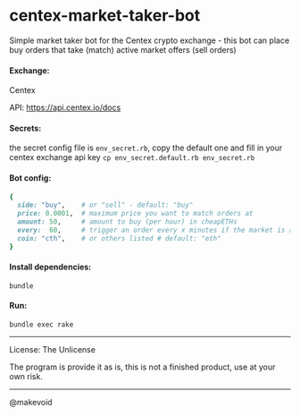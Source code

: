 # centex-market-taker-bot

Simple market taker bot for the Centex crypto exchange - this bot can place buy orders that take (match) active market offers (sell orders)

#### Exchange:

Centex

API: https://api.centex.io/docs

#### Secrets:

the secret config file is `env_secret.rb`, copy the default one and fill in your centex exchange api key `cp env_secret.default.rb env_secret.rb`

#### Bot config:

```rb
{
  side: "buy",    # or "sell" - default: "buy"
  price: 0.0001,  # maximum price you want to match orders at
  amount: 50,     # amount to buy (per hour) in cheapETHs
  every:  60,     # trigger an order every x minutes if the market is at that price level
  coin: "cth",    # or others listed # default: "eth"
}
```

#### Install dependencies:

    bundle

#### Run:

    bundle exec rake


---

License: The Unlicense

The program is provide it as is, this is not a finished product, use at your own risk.

----

@makevoid

